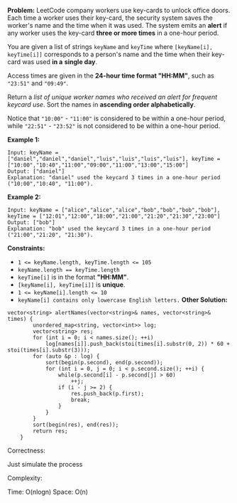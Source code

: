 **Problem:**
LeetCode company workers use key-cards to unlock office doors. Each time a worker uses their key-card, the security system saves the worker's name and the time when it was used. The system emits an **alert** if any worker uses the key-card **three or more times** in a one-hour period.

You are given a list of strings `keyName` and `keyTime` where `[keyName[i], keyTime[i]]` corresponds to a person's name and the time when their key-card was used **in a** **single day**.

Access times are given in the **24-hour time format "HH:MM"**, such as `"23:51"` and `"09:49"`.

Return a *list of unique worker names who received an alert for frequent keycard use*. Sort the names in **ascending order alphabetically**.

Notice that `"10:00"` - `"11:00"` is considered to be within a one-hour period, while `"22:51"` - `"23:52"` is not considered to be within a one-hour period.

 

**Example 1:**

```
Input: keyName = ["daniel","daniel","daniel","luis","luis","luis","luis"], keyTime = ["10:00","10:40","11:00","09:00","11:00","13:00","15:00"]
Output: ["daniel"]
Explanation: "daniel" used the keycard 3 times in a one-hour period ("10:00","10:40", "11:00").
```

**Example 2:**

```
Input: keyName = ["alice","alice","alice","bob","bob","bob","bob"], keyTime = ["12:01","12:00","18:00","21:00","21:20","21:30","23:00"]
Output: ["bob"]
Explanation: "bob" used the keycard 3 times in a one-hour period ("21:00","21:20", "21:30").
```

 

**Constraints:**

- `1 <= keyName.length, keyTime.length <= 105`
- `keyName.length == keyTime.length`
- `keyTime[i]` is in the format **"HH:MM"**.
- `[keyName[i], keyTime[i]]` is **unique**.
- `1 <= keyName[i].length <= 10`
- `keyName[i] contains only lowercase English letters.`
**Other Solution:**
```
vector<string> alertNames(vector<string>& names, vector<string>& times) {
        unordered_map<string, vector<int>> log;
        vector<string> res;
        for (int i = 0; i < names.size(); ++i)
            log[names[i]].push_back(stoi(times[i].substr(0, 2)) * 60 + stoi(times[i].substr(3)));
        for (auto &p : log) {
            sort(begin(p.second), end(p.second));
            for (int i = 0, j = 0; i < p.second.size(); ++i) {
                while(p.second[i] - p.second[j] > 60)
                    ++j;
                if (i - j >= 2) {
                    res.push_back(p.first);
                    break;
                }
            }
        }
        sort(begin(res), end(res));
        return res;
    }
```
Correctness:

Just simulate the process

Complexity:

Time: O(nlogn)
Space: O(n)